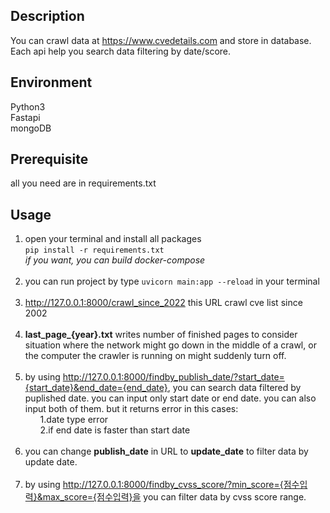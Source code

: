 

## Description
You can crawl data at https://www.cvedetails.com and store in database. Each api help you search data filtering by date/score.

## Environment
Python3</br>
Fastapi</br>
mongoDB


## Prerequisite
all you need are in requirements.txt

## Usage

1. open your terminal and install all packages </br> ``` pip install -r requirements.txt ``` </br>*if you want, you can build docker-compose* </br></br>
2.  you can run project by type ```uvicorn main:app --reload``` in your terminal </br></br>
3. http://127.0.0.1:8000/crawl_since_2022 this URL crawl cve list since 2002</br></br>
4. **last_page_{year}.txt** writes number of finished pages to consider situation where the network might go down in the middle of a crawl, or the
computer the crawler is running on might suddenly turn off.</br></br> 
5. by using http://127.0.0.1:8000/findby_publish_date/?start_date={start_date}&end_date={end_date}, you can search data filtered by puplished date. you can input only start date or end date. you can also input both of them. but it returns error in this cases: <ol>1.date type error</br>2.if end date is faster than start date  </ol></br> 
6. you can change **publish_date** in URL to **update_date** to filter data by update date.</br></br> 
7. by using http://127.0.0.1:8000/findby_cvss_score/?min_score={점수입력}&max_score={점수입력}을 you can filter data by cvss score range.</br></br>

